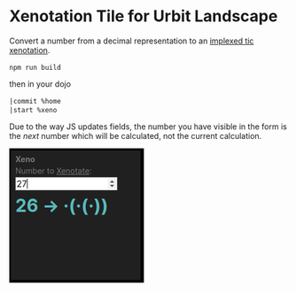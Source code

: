 #   Xenotation Tile for Urbit Landscape

Convert a number from a decimal representation to an [implexed tic xenotation](http://hyperstition.abstractdynamics.org/archives/003538.html).

    npm run build

then in your dojo

    |commit %home
    |start %xeno

Due to the way JS updates fields, the number you have visible in the form is the _next_ number which will be calculated, not the current calculation.

![](./xenotile.png)

